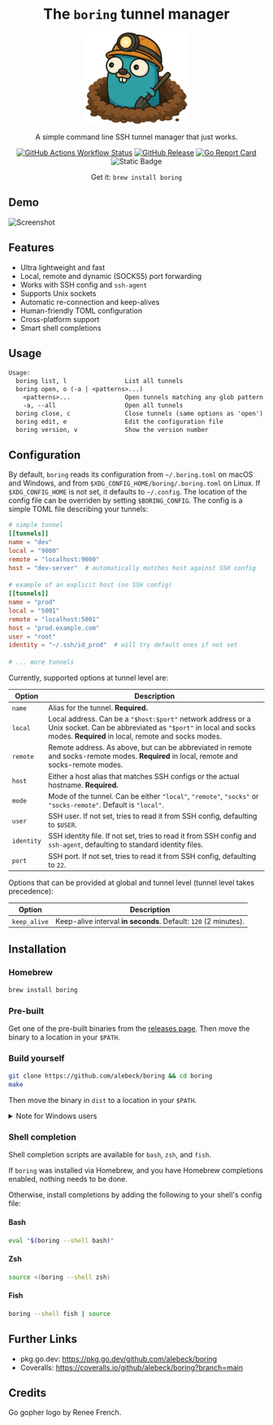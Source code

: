 <div align="center">

<h1>The <code>boring</code> tunnel manager</h1>

<img src="assets/gopher.png" width="200">

A simple command line SSH tunnel manager that just works.

[![GitHub Actions Workflow Status](https://img.shields.io/github/actions/workflow/status/alebeck/boring/test_and_cover.yml?branch=main&style=flat&logo=github&label=CI)](https://github.com/alebeck/boring/actions/workflows/test_and_cover.yml)
[![GitHub Release](https://img.shields.io/github/v/release/alebeck/boring?color=orange)](https://github.com/alebeck/boring/releases/latest)
[![Go Report Card](https://goreportcard.com/badge/github.com/alebeck/boring)](https://goreportcard.com/report/github.com/alebeck/boring)
![Static Badge](https://img.shields.io/badge/license-MIT-blue?)

Get it: `brew install boring`

</div>

## Demo
![Screenshot](./assets/dark.gif)

## Features

* Ultra lightweight and fast
* Local, remote and dynamic (SOCKS5) port forwarding
* Works with SSH config and `ssh-agent`
* Supports Unix sockets
* Automatic re-connection and keep-alives
* Human-friendly TOML configuration
* Cross-platform support
* Smart shell completions

## Usage

```
Usage:
  boring list, l                List all tunnels
  boring open, o (-a | <patterns>...)
    <patterns>...               Open tunnels matching any glob pattern
    -a, --all                   Open all tunnels
  boring close, c               Close tunnels (same options as 'open')
  boring edit, e                Edit the configuration file
  boring version, v             Show the version number
```

## Configuration

By default, `boring` reads its configuration from `~/.boring.toml` on macOS and Windows, and from `$XDG_CONFIG_HOME/boring/.boring.toml` on Linux. If `$XDG_CONFIG_HOME` is not set, it defaults to `~/.config`. The location of the config file can be overriden by setting `$BORING_CONFIG`. The config is a simple TOML file describing your tunnels:

```toml
# simple tunnel
[[tunnels]]
name = "dev"
local = "9000"
remote = "localhost:9000"
host = "dev-server"  # automatically matches host against SSH config

# example of an explicit host (no SSH config)
[[tunnels]]
name = "prod"
local = "5001"
remote = "localhost:5001"
host = "prod.example.com"
user = "root"
identity = "~/.ssh/id_prod"  # will try default ones if not set

# ... more tunnels
```

Currently, supported options at tunnel level are:

| **Option**    | **Description**                                                                                                     |
|---------------|---------------------------------------------------------------------------------------------------------------------|
| `name`        | Alias for the tunnel. **Required.**                                                                                 |
| `local`       | Local address. Can be a `"$host:$port"` network address or a Unix socket. Can be abbreviated as `"$port"` in local and socks modes. **Required** in local, remote and socks modes. |
| `remote`      | Remote address. As above, but can be abbreviated in remote and socks-remote modes. **Required** in local, remote and socks-remote modes. |
| `host`        | Either a host alias that matches SSH configs or the actual hostname. **Required.**                            |
| `mode`        | Mode of the tunnel. Can be either `"local"`, `"remote"`, `"socks"` or `"socks-remote"`. Default is `"local"`.       |
| `user`        | SSH user. If not set, tries to read it from SSH config, defaulting to `$USER`.                                       |
| `identity`    | SSH identity file. If not set, tries to read it from SSH config and `ssh-agent`, defaulting to standard identity files.     |
| `port`        | SSH port. If not set, tries to read it from SSH config, defaulting to `22`.                                          |

Options that can be provided at global and tunnel level (tunnel level takes precedence):

| **Option**    | **Description**                                                                                                     |
|---------------|---------------------------------------------------------------------------------------------------------------------|
| `keep_alive`  | Keep-alive interval **in seconds**. Default: `120` (2 minutes).                                                                                 |

## Installation

### Homebrew

```sh
brew install boring
```

### Pre-built

Get one of the pre-built binaries from the [releases page](https://github.com/alebeck/boring/releases). Then move the binary to a location in your `$PATH`.

### Build yourself

```sh
git clone https://github.com/alebeck/boring && cd boring
make
```

Then move the binary in `dist` to a location in your `$PATH`.

<details>
  <summary>Note for Windows users</summary>
  Windows is fully supported since release 0.6.0. Users currently have to build from source, which is very easy. Make sure Go >= 1.23.0 is installed and then compile via

  ```batch
  git clone https://github.com/alebeck/boring && cd boring
  .\build_win.bat
  ```

  Then, move the executable to a location in your `%PATH%`.
</details>

### Shell completion

Shell completion scripts are available for `bash`, `zsh`, and `fish`.

If `boring` was installed via Homebrew, and you have Homebrew completions enabled, nothing needs to be done.

Otherwise, install completions by adding the following to your shell's config file:

#### Bash

```sh
eval "$(boring --shell bash)"
```

#### Zsh

```sh
source <(boring --shell zsh)
```

#### Fish

```sh
boring --shell fish | source
```
## Further Links
* pkg.go.dev: https://pkg.go.dev/github.com/alebeck/boring
* Coveralls: https://coveralls.io/github/alebeck/boring?branch=main

## Credits
Go gopher logo by Renee French.
